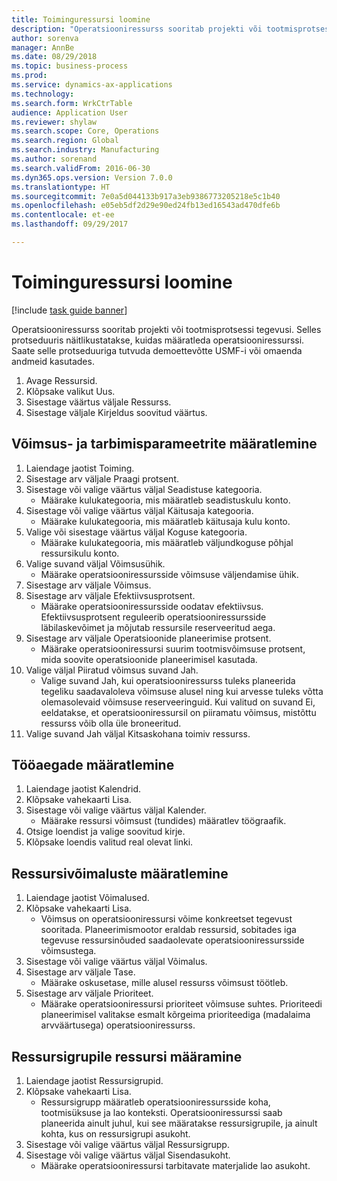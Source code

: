 ```yaml
--- 
title: Toiminguressursi loomine
description: "Operatsiooniressurss sooritab projekti või tootmisprotsessi tegevusi."
author: sorenva
manager: AnnBe
ms.date: 08/29/2018
ms.topic: business-process
ms.prod: 
ms.service: dynamics-ax-applications
ms.technology: 
ms.search.form: WrkCtrTable
audience: Application User
ms.reviewer: shylaw
ms.search.scope: Core, Operations
ms.search.region: Global
ms.search.industry: Manufacturing
ms.author: sorenand
ms.search.validFrom: 2016-06-30
ms.dyn365.ops.version: Version 7.0.0
ms.translationtype: HT
ms.sourcegitcommit: 7e0a5d044133b917a3eb9386773205218e5c1b40
ms.openlocfilehash: e05eb5df2d29e90ed24fb13ed16543ad470dfe6b
ms.contentlocale: et-ee
ms.lasthandoff: 09/29/2017

---
```

# <a name="create-an-operations-resource"></a>Toiminguressursi loomine

[!include [task guide banner](../../includes/task-guide-banner.md)]

Operatsiooniressurss sooritab projekti või tootmisprotsessi tegevusi. Selles protseduuris näitlikustatakse, kuidas määratleda operatsiooniressurssi. Saate selle protseduuriga tutvuda demoettevõtte USMF-i või omaenda andmeid kasutades.

1. Avage Ressursid.
2. Klõpsake valikut Uus.
3. Sisestage väärtus väljale Ressurss.
4. Sisestage väljale Kirjeldus soovitud väärtus.

## <a name="define-capacity-and-consumption-parameters"></a>Võimsus- ja tarbimisparameetrite määratlemine
1. Laiendage jaotist Toiming.
2. Sisestage arv väljale Praagi protsent.
3. Sisestage või valige väärtus väljal Seadistuse kategooria.
    * Määrake kulukategooria, mis määratleb seadistuskulu konto.  
4. Sisestage või valige väärtus väljal Käitusaja kategooria.
    * Määrake kulukategooria, mis määratleb käitusaja kulu konto.  
5. Valige või sisestage väärtus väljal Koguse kategooria.
    * Määrake kulukategooria, mis määratleb väljundkoguse põhjal ressursikulu konto.  
6. Valige suvand väljal Võimsusühik.
    * Määrake operatsiooniressursside võimsuse väljendamise ühik.  
7. Sisestage arv väljale Võimsus.
8. Sisestage arv väljale Efektiivsusprotsent.
    * Määrake operatsiooniressursside oodatav efektiivsus. Efektiivsusprotsent reguleerib operatsiooniressursside läbilaskevõimet ja mõjutab ressursile reserveeritud aega.  
9. Sisestage arv väljale Operatsioonide planeerimise protsent.
    * Määrake operatsiooniressursi suurim tootmisvõimsuse protsent, mida soovite operatsioonide planeerimisel kasutada.  
10. Valige väljal Piiratud võimsus suvand Jah.
    * Valige suvand Jah, kui operatsiooniressurss tuleks planeerida tegeliku saadavaloleva võimsuse alusel ning kui arvesse tuleks võtta olemasolevaid võimsuse reserveeringuid. Kui valitud on suvand Ei, eeldatakse, et operatsiooniressursil on piiramatu võimsus, mistõttu ressurss võib olla üle broneeritud.  
11. Valige suvand Jah väljal Kitsaskohana toimiv ressurss.

## <a name="define-working-times"></a>Tööaegade määratlemine
1. Laiendage jaotist Kalendrid.
2. Klõpsake vahekaarti Lisa.
3. Sisestage või valige väärtus väljal Kalender.
    * Määrake ressursi võimsust (tundides) määratlev töögraafik.  
4. Otsige loendist ja valige soovitud kirje.
5. Klõpsake loendis valitud real olevat linki.

## <a name="define-resource-capabilities"></a>Ressursivõimaluste määratlemine
1. Laiendage jaotist Võimalused.
2. Klõpsake vahekaarti Lisa.
    * Võimsus on operatsiooniressursi võime konkreetset tegevust sooritada. Planeerimismootor eraldab ressursid, sobitades iga tegevuse ressursinõuded saadaolevate operatsiooniressursside võimsustega.  
3. Sisestage või valige väärtus väljal Võimalus.
4. Sisestage arv väljale Tase.
    * Määrake oskusetase, mille alusel ressurss võimsust töötleb.  
5. Sisestage arv väljale Prioriteet.
    * Määrake operatsiooniressursi prioriteet võimsuse suhtes. Prioriteedi planeerimisel valitakse esmalt kõrgeima prioriteediga (madalaima arvväärtusega) operatsiooniressurss.  

## <a name="assign-resource-to-resource-group"></a>Ressursigrupile ressursi määramine
1. Laiendage jaotist Ressursigrupid.
2. Klõpsake vahekaarti Lisa.
    * Ressursigrupp määratleb operatsiooniressursside koha, tootmisüksuse ja lao konteksti. Operatsiooniressurssi saab planeerida ainult juhul, kui see määratakse ressursigrupile, ja ainult kohta, kus on ressursigrupi asukoht.  
3. Sisestage või valige väärtus väljal Ressursigrupp.
4. Sisestage või valige väärtus väljal Sisendasukoht.
    * Määrake operatsiooniressursi tarbitavate materjalide lao asukoht.  


